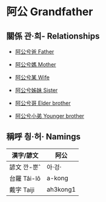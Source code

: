 # 阿公 Grandfather

## 關係 관·희- Relationships

- [阿公兮爸 Father](member29.md)

- [阿公兮媽 Mother](member30.md)

- [阿公兮某 Wife](member9.md)

- [阿公兮姊妹 Sister](member28.md)

- [阿公兮哥 Elder brother](member26.md)

- [阿公兮小弟 Younger brother](member27.md)



## 稱呼 칑·허· Namings

漢字/諺文 | 阿公
--- | ---
諺文 깐-뿐ˆ | 아·겅·
台羅 Tâi-lô | a-kong
戴字 Taiji | ah3kong1


